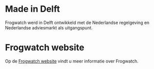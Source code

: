 # Made in Delft

Frogwatch werd in Delft ontwikkeld met de Nederlandse regelgeving en Nederlandse adviesmarkt als uitgangspunt.

# Frogwatch website

Op de [Frogwatch website](https://www.frog.watch/) vindt u meer informatie over Frogwatch.
